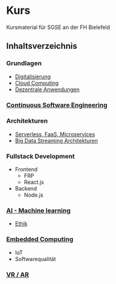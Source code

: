 # Kurs
Kursmaterial für SGSE an der FH Bielefeld

## Inhaltsverzeichnis

### Grundlagen

 * [Digitalisierung](/digitalisierung/)
 * [Cloud Computing](/cloud/)
 * [Dezentrale Anwendungen](/dezentralisierung/)

### [Continuous Software Engineering](/continuous-software-engineering/)

### Architekturen

 * [Serverless, FaaS, Microservices](/microservices/)
 * [Big Data Streaming Architekturen](/streaming-architectures/)

### Fullstack Development
 * Frontend
   * FRP
   * React.js
 * Backend
   * Node.js

### [AI - Machine learning](/ai-ml/)
  * [Ethik](/ethik/)

### [Embedded Computing](/embedded/)
  * IoT
  * Softwarequalität

### [VR / AR](/vr-ar/)


